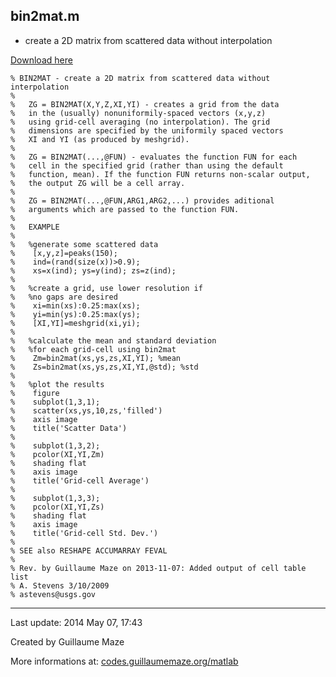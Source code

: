 ## bin2mat.m ##
- create a 2D matrix from scattered data without interpolation

[Download here](http://guillaumemaze.googlecode.com/svn/trunk/matlab/codes/mcentral/bin2mat.m)

```
% BIN2MAT - create a 2D matrix from scattered data without interpolation
% 
%   ZG = BIN2MAT(X,Y,Z,XI,YI) - creates a grid from the data 
%   in the (usually) nonuniformily-spaced vectors (x,y,z) 
%   using grid-cell averaging (no interpolation). The grid 
%   dimensions are specified by the uniformily spaced vectors
%   XI and YI (as produced by meshgrid). 
%
%   ZG = BIN2MAT(...,@FUN) - evaluates the function FUN for each
%   cell in the specified grid (rather than using the default
%   function, mean). If the function FUN returns non-scalar output, 
%   the output ZG will be a cell array.
%
%   ZG = BIN2MAT(...,@FUN,ARG1,ARG2,...) provides aditional
%   arguments which are passed to the function FUN. 
%
%   EXAMPLE
%    
%   %generate some scattered data
%    [x,y,z]=peaks(150);
%    ind=(rand(size(x))>0.9);
%    xs=x(ind); ys=y(ind); zs=z(ind);
%
%   %create a grid, use lower resolution if 
%   %no gaps are desired
%    xi=min(xs):0.25:max(xs);
%    yi=min(ys):0.25:max(ys);
%    [XI,YI]=meshgrid(xi,yi);
%
%   %calculate the mean and standard deviation
%   %for each grid-cell using bin2mat
%    Zm=bin2mat(xs,ys,zs,XI,YI); %mean 
%    Zs=bin2mat(xs,ys,zs,XI,YI,@std); %std
%  
%   %plot the results 
%    figure 
%    subplot(1,3,1);
%    scatter(xs,ys,10,zs,'filled')
%    axis image
%    title('Scatter Data')    
%
%    subplot(1,3,2);
%    pcolor(XI,YI,Zm)
%    shading flat
%    axis image
%    title('Grid-cell Average')
%
%    subplot(1,3,3);
%    pcolor(XI,YI,Zs)
%    shading flat
%    axis image
%    title('Grid-cell Std. Dev.')   
%   
% SEE also RESHAPE ACCUMARRAY FEVAL   
%
% Rev. by Guillaume Maze on 2013-11-07: Added output of cell table list
% A. Stevens 3/10/2009
% astevens@usgs.gov
```

---

Last update: 2014 May 07, 17:43

Created by Guillaume Maze

More informations at: [codes.guillaumemaze.org/matlab](http://codes.guillaumemaze.org/matlab)